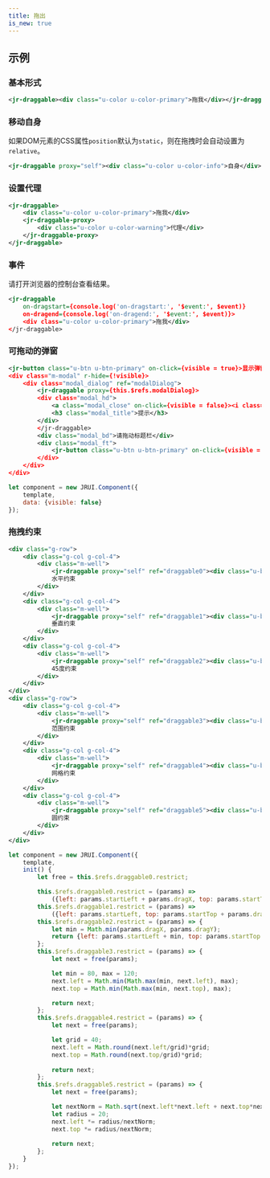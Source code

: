 ```yaml
---
title: 拖出
is_new: true
---
```


## 示例
### 基本形式
<!-- demo_start -->
<style>
.u-color {
    background: #fff;
    color: #fff;
    height: 128px;
    width: 128px;
    vertical-align: middle;
    display: inline-block;
    text-align: center;
    line-height: 128px;
}
.u-color-primary {
    background: #3c8dbc;
}
.u-color-warning{
    background:#ff0000;
}
</style>
<div class="m-example"></div>

```xml
<jr-draggable><div class="u-color u-color-primary">拖我</div></jr-draggable>
```
<!-- demo_end -->

### 移动自身

如果DOM元素的CSS属性`position`默认为`static`，则在拖拽时会自动设置为`relative`。

<!-- demo_start -->
<div class="m-example"></div>

```xml
<jr-draggable proxy="self"><div class="u-color u-color-info">自身</div></jr-draggable>
```
<!-- demo_end -->

### 设置代理
<!-- demo_start -->
<div class="m-example"></div>

```xml
<jr-draggable>
    <div class="u-color u-color-primary">拖我</div>
    <jr-draggable-proxy>
        <div class="u-color u-color-warning">代理</div>
    </jr-draggable-proxy>
</jr-draggable>
```
<!-- demo_end -->
### 事件

请打开浏览器的控制台查看结果。

<!-- demo_start -->
<div class="m-example"></div>

```xml
<jr-draggable
    on-dragstart={console.log('on-dragstart:', '$event:', $event)}
    on-dragend={console.log('on-dragend:', '$event:', $event)}>
    <div class="u-color u-color-primary">拖我</div>
</jr-draggable>
```
<!-- demo_end -->

### 可拖动的弹窗
<!-- demo_start -->
<div class="m-example"></div>

```xml
<jr-button class="u-btn u-btn-primary" on-click={visible = true}>显示弹窗</jr-button>
<div class="m-modal" r-hide={!visible}>
    <div class="modal_dialog" ref="modalDialog">
        <jr-draggable proxy={this.$refs.modalDialog}>
        <div class="modal_hd">
            <a class="modal_close" on-click={visible = false}><i class="u-icon u-icon-close"></i></a>
            <h3 class="modal_title">提示</h3>
        </div>
        </jr-draggable>
        <div class="modal_bd">请拖动标题栏</div>
        <div class="modal_ft">
            <jr-button class="u-btn u-btn-primary" on-click={visible = false}>确定</jr-button>
        </div>
    </div>
</div>
```

```javascript
let component = new JRUI.Component({
    template,
    data: {visible: false}
});
```
<!-- demo_end -->
### 拖拽约束

<!-- demo_start -->
<style>
.m-well {
    position: relative; 
    overflow: hidden;
    width: 220px;
    height: 220px;
    background: #fafafa;
     border: 1px solid #eee; 
     color: #999; 
     text-align: center;
     }
.u-ball {
    position: absolute;
     left: 100px; 
     top: 100px; 
     width: 20px; 
     height: 20px; 
     border-radius: 100%; 
     background: #00c0ef;
     }
</style>
<div class="m-example"></div>

```xml
<div class="g-row">
    <div class="g-col g-col-4">
        <div class="m-well">
            <jr-draggable proxy="self" ref="draggable0"><div class="u-ball"></div></jr-draggable>
            水平约束
        </div>
    </div>
    <div class="g-col g-col-4">
        <div class="m-well">
            <jr-draggable proxy="self" ref="draggable1"><div class="u-ball"></div></jr-draggable>
            垂直约束
        </div>
    </div>
    <div class="g-col g-col-4">
        <div class="m-well">
            <jr-draggable proxy="self" ref="draggable2"><div class="u-ball"></div></jr-draggable>
            45度约束
        </div>
    </div>
</div>
<div class="g-row">
    <div class="g-col g-col-4">
        <div class="m-well">
            <jr-draggable proxy="self" ref="draggable3"><div class="u-ball"></div></jr-draggable>
            范围约束
        </div>
    </div>
    <div class="g-col g-col-4">
        <div class="m-well">
            <jr-draggable proxy="self" ref="draggable4"><div class="u-ball"></div></jr-draggable>
            网格约束
        </div>
    </div>
    <div class="g-col g-col-4">
        <div class="m-well">
            <jr-draggable proxy="self" ref="draggable5"><div class="u-ball" style="left: 160px; top: 120px;"></div></jr-draggable>
            圆约束
        </div>
    </div>
</div>
```

```javascript
let component = new JRUI.Component({
    template,
    init() {
        let free = this.$refs.draggable0.restrict;

        this.$refs.draggable0.restrict = (params) =>
            ({left: params.startLeft + params.dragX, top: params.startTop});
        this.$refs.draggable1.restrict = (params) =>
            ({left: params.startLeft, top: params.startTop + params.dragY});
        this.$refs.draggable2.restrict = (params) => {
            let min = Math.min(params.dragX, params.dragY);
            return {left: params.startLeft + min, top: params.startTop + min};
        };
        this.$refs.draggable3.restrict = (params) => {
            let next = free(params);

            let min = 80, max = 120;
            next.left = Math.min(Math.max(min, next.left), max);
            next.top = Math.min(Math.max(min, next.top), max);

            return next;
        };
        this.$refs.draggable4.restrict = (params) => {
            let next = free(params);

            let grid = 40;
            next.left = Math.round(next.left/grid)*grid;
            next.top = Math.round(next.top/grid)*grid;
            
            return next;
        };
        this.$refs.draggable5.restrict = (params) => {
            let next = free(params);

            let nextNorm = Math.sqrt(next.left*next.left + next.top*next.top);
            let radius = 20;
            next.left *= radius/nextNorm;
            next.top *= radius/nextNorm;
            
            return next;
        };
    }
});
```
<!-- demo_end -->



